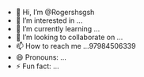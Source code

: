 - 👋 Hi, I’m @Rogershsgsh
- 👀 I’m interested in ...
- 🌱 I’m currently learning ...
- 💞️ I’m looking to collaborate on ...
- 📫 How to reach me ...97984506339
- 😄 Pronouns: ...
- ⚡ Fun fact: ...

<!---
Rogershsgsh/Rogershsgsh is a ✨ special ✨ repository because its `README.md` (this file) appears on your GitHub profile.
You can click the Preview link to take a look at your changes.
--->
